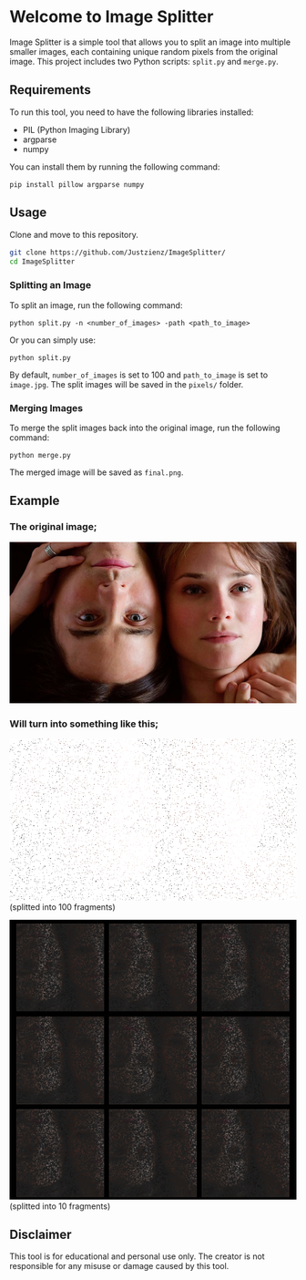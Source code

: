 # Welcome to Image Splitter

Image Splitter is a simple tool that allows you to split an image into multiple smaller images, each containing unique random pixels from the original image. This project includes two Python scripts: `split.py` and `merge.py`.

## Requirements

To run this tool, you need to have the following libraries installed:

- PIL (Python Imaging Library)
- argparse
- numpy

You can install them by running the following command:

```
pip install pillow argparse numpy
```

## Usage

Clone and move to this repository.

```bash
git clone https://github.com/Justzienz/ImageSplitter/
cd ImageSplitter
```

### Splitting an Image

To split an image, run the following command:

```
python split.py -n <number_of_images> -path <path_to_image>
```

Or you can simply use:

```
python split.py
```

By default, `number_of_images` is set to 100 and `path_to_image` is set to `image.jpg`. The split images will be saved in the `pixels/` folder.

### Merging Images

To merge the split images back into the original image, run the following command:

```
python merge.py
```

The merged image will be saved as `final.png`.

## Example
### The original image;
![Original Image](examples/original.jpg) 
### Will turn into something like this;
![Split Image](examples/split.png) 
(splitted into 100 fragments)

![Split Images](examples/splits.jpg) 
(splitted into 10 fragments)

## Disclaimer

This tool is for educational and personal use only. The creator is not responsible for any misuse or damage caused by this tool.
